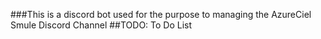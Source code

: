 ###This is a discord bot used for the purpose to managing the AzureCiel Smule Discord Channel
##TODO: To Do List
